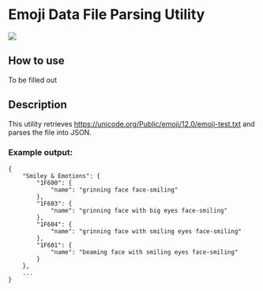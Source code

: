 # Emoji Data File Parsing Utility

![](https://github.com/brandonau24/emoji-data-file-parser/workflows/emoji-data-file-parser%20CI/badge.svg)


## How to use
To be filled out

## Description
This utility retrieves https://unicode.org/Public/emoji/12.0/emoji-test.txt and parses the file into JSON.

### Example output:
```
{
	"Smiley & Emotions": {
		"1F600": {
			"name": "grinning face face-smiling"
		},
		"1F603": {
			"name": "grinning face with big eyes face-smiling"
		},
		"1F604": {
			"name": "grinning face with smiling eyes face-smiling"
		},
		"1F601": {
			"name": "beaming face with smiling eyes face-smiling"
		}
	},
	...
}
```